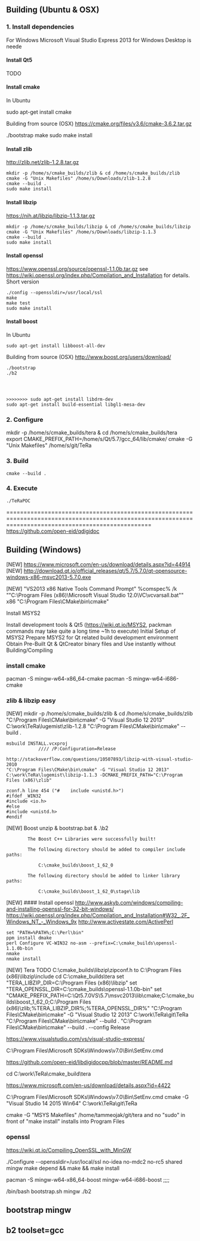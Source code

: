 ## Building (Ubuntu & OSX)

### 1. Install dependencies

For Windows Microsoft Visual Studio Express 2013 for Windows Desktop is neede

#### Install Qt5

TODO

#### Install cmake

In Ubuntu

   sudo apt-get install cmake

Building from source (OSX) https://cmake.org/files/v3.6/cmake-3.6.2.tar.gz

  ./bootstrap
  make
  sudo make install

#### Install zlib

http://zlib.net/zlib-1.2.8.tar.gz

    mkdir -p /home/s/cmake_builds/zlib & cd /home/s/cmake_builds/zlib
    cmake -G "Unix Makefiles" /home/s/Downloads/zlib-1.2.8
    cmake --build .
    sudo make install

#### Install libzip

https://nih.at/libzip/libzip-1.1.3.tar.gz

    mkdir -p /home/s/cmake_builds/libzip & cd /home/s/cmake_builds/libzip
    cmake -G "Unix Makefiles" /home/s/Downloads/libzip-1.1.3
    cmake --build .
    sudo make install

#### Install openssl
https://www.openssl.org/source/openssl-1.1.0b.tar.gz
see https://wiki.openssl.org/index.php/Compilation_and_Installation for details. Short version

    ./config --openssldir=/usr/local/ssl
    make
    make test
    sudo make install

#### Install boost

In Ubuntu

    sudo apt-get install libboost-all-dev

Building from source (OSX) http://www.boost.org/users/download/

    ./bootstrap
    ./b2

    
    
    
    >>>>>>>> sudo apt-get install libdrm-dev
    sudo apt-get install build-essential libgl1-mesa-dev
    
    
    
### 2. Configure

mkdir -p /home/s/cmake_builds/tera & cd /home/s/cmake_builds/tera
export CMAKE_PREFIX_PATH=/home/s/Qt/5.7/gcc_64/lib/cmake/
cmake -G "Unix Makefiles" /home/s/git/TeRa

### 3. Build

    cmake --build .

### 4. Execute

    ./TeRaPOC


======================================================================================================================================================
https://github.com/open-eid/qdigidoc



## Building (Windows)


[NEW] https://www.microsoft.com/en-us/download/details.aspx?id=44914
[NEW] http://download.qt.io/official_releases/qt/5.7/5.7.0/qt-opensource-windows-x86-msvc2013-5.7.0.exe


[NEW] "VS2013 x86 Native Tools Command Prompt"
      %comspec% /k ""C:\Program Files (x86)\Microsoft Visual Studio 12.0\VC\vcvarsall.bat"" x86
      "C:\Program Files\CMake\bin\cmake"


Install MSYS2

Install development tools & Qt5 (https://wiki.qt.io/MSYS2, packman commands may take quite a long time ~1h to execute)
   Initial Setup of MSYS2
   Prepare MSYS2 for Qt related build development environment
   Obtain Pre-Built Qt & QtCreator binary files and Use instantly without Building/Compiling


### install cmake
pacman -S mingw-w64-x86_64-cmake
pacman -S mingw-w64-i686-cmake

### zlib & libzip easy


[NEW]
    mkdir -p /home/s/cmake_builds/zlib & cd /home/s/cmake_builds/zlib
    "C:\Program Files\CMake\bin\cmake" -G "Visual Studio 12 2013" C:\work\TeRa\lugemist\zlib-1.2.8
    "C:\Program Files\CMake\bin\cmake" --build .

    msbuild INSTALL.vcxproj
                //// /P:Configuration=Release 

    http://stackoverflow.com/questions/10507893/libzip-with-visual-studio-2010
    "C:\Program Files\CMake\bin\cmake" -G "Visual Studio 12 2013" C:\work\TeRa\lugemist\libzip-1.1.3 -DCMAKE_PREFIX_PATH="C:\Program Files (x86)\zlib"

    zconf.h line 454 ("#    include <unistd.h>")
    #ifdef _WIN32
    #include <io.h>
    #else
    #include <unistd.h>
    #endif

[NEW]
Boost
 unzip & bootstrap.bat & .\b2

   
            The Boost C++ Libraries were successfully built!

            The following directory should be added to compiler include paths:

                C:\cmake_builds\boost_1_62_0

            The following directory should be added to linker library paths:

                C:\cmake_builds\boost_1_62_0\stage\lib

[NEW]
    #### Install openssl
    http://www.askyb.com/windows/compiling-and-installing-openssl-for-32-bit-windows/
    https://wiki.openssl.org/index.php/Compilation_and_Installation#W32_.2F_Windows_NT_-_Windows_9x
        http://www.activestate.com/ActivePerl
    
    
    set "PATH=%PATH%;C:\Perl\bin"
    ppm install dmake
    perl Configure VC-WIN32 no-asm --prefix=C:\cmake_builds\openssl-1.1.0b-bin
    nmake
    nmake install
    
    
[NEW] Tera
  TODO C:\cmake_builds\libzip\zipconf.h to C:\Program Files (x86)\libzip\include
    cd C:\cmake_builds\tera
    set "TERA_LIBZIP_DIR=C:\Program Files (x86)\libzip"
    set "TERA_OPENSSL_DIR=C:\cmake_builds\openssl-1.1.0b-bin"
    set "CMAKE_PREFIX_PATH=C:\Qt5.7.0VS\5.7\msvc2013\lib\cmake;C:\cmake_builds\boost_1_62_0;C:\Program Files (x86)\zlib;%TERA_LIBZIP_DIR%;%TERA_OPENSSL_DIR%"
    "C:\Program Files\CMake\bin\cmake" -G "Visual Studio 12 2013" C:\work\TeRa\git\TeRa
    "C:\Program Files\CMake\bin\cmake" --build .
    "C:\Program Files\CMake\bin\cmake" --build . --config Release






https://www.visualstudio.com/vs/visual-studio-express/

C:\Program Files\Microsoft SDKs\Windows\v7.0\Bin\SetEnv.cmd


https://github.com/open-eid/libdigidocpp/blob/master/README.md


cd C:\work\TeRa\cmake_build\tera


https://www.microsoft.com/en-us/download/details.aspx?id=4422

C:\Program Files\Microsoft SDKs\Windows\v7.0\Bin\SetEnv.cmd
cmake -G "Visual Studio 14 2015 Win64" C:\work\TeRa\git\TeRa


cmake -G "MSYS Makefiles" /home/tammeojak/git/tera
and no "sudo" in front of "make install"
installs into Program Files

### openssl
https://wiki.qt.io/Compiling_OpenSSL_with_MinGW

./Configure --openssldir=/usr/local/ssl no-idea no-mdc2 no-rc5 shared mingw
make depend && make && make install




pacman -S mingw-w64-x86_64-boost mingw-w64-i686-boost   ;;;;

/bin/bash bootstrap.sh mingw
./b2
## bootstrap mingw
## b2 toolset=gcc 




